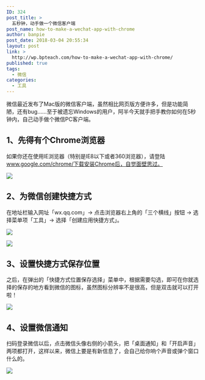 ```yaml
---
ID: 324
post_title: >
  五秒钟，动手做一个微信客户端
post_name: how-to-make-a-wechat-app-with-chrome
author: banpie
post_date: 2018-03-04 20:55:34
layout: post
link: >
  http://wp.bpteach.com/how-to-make-a-wechat-app-with-chrome/
published: true
tags:
  - 微信
categories:
  - 工具
---
```

微信最近发布了Mac版的微信客户端，虽然相比网页版方便许多，但是功能简陋，还有bug……至于被遗忘Windows的用户，阿半今天就手把手教你如何在5秒钟内，自己动手做个微信PC客户端。

## 1、先得有个Chrome浏览器

如果你还在使用IE浏览器（特别是IE8以下或者360浏览器），请登陆‎www.google.com/chrome/下载安装Chrome后，自觉面壁思过。

![](http://mmbiz.qpic.cn/mmbiz/z3T1vlHdIXicupwRFhUuyHicIENGM5rnjyaBtSpbiaHk5uYIoJuGlkhq5ibUOMCqVMj97TPVwDuAYBsKqvkIEbb3Eg/0)

## 2、为微信创建快捷方式

在地址栏输入网址「wx.qq.com」-&gt; 点击浏览器右上角的「三个横线」按钮 -&gt; 选择菜单项「工具」-&gt; 选择「创建应用快捷方式」。

![](http://mmbiz.qpic.cn/mmbiz/z3T1vlHdIXicupwRFhUuyHicIENGM5rnjybGtCicyer5PhhpNB5lcTSXbzCL3ic2gRrvHCky158P9RkHQFnOd3QCjA/0)

![](http://mmbiz.qpic.cn/mmbiz/z3T1vlHdIXicupwRFhUuyHicIENGM5rnjybGtCicyer5PhhpNB5lcTSXbzCL3ic2gRrvHCky158P9RkHQFnOd3QCjA/0)

## 3、设置快捷方式保存位置

之后，在弹出的「快捷方式位置保存选择」菜单中，根据需要勾选，即可在你就选择的保存的地方看到微信的图标，虽然图标分辨率不是很高，但是双击就可以打开啦！

![](http://mmbiz.qpic.cn/mmbiz/z3T1vlHdIXicupwRFhUuyHicIENGM5rnjy6sE8MwTG5fS1VmGSickPgAuhn58C5La1zeYHT6joJsrpwo88O3MmAdw/0)

## 4、设置微信通知

扫码登录微信以后，点击微信头像右侧的小箭头，把「桌面通知」和「开启声音」两项都打开，这样以来，微信上要是有新信息了，会自己给你响个声音或弹个窗口什么的。

![](http://mmbiz.qpic.cn/mmbiz/z3T1vlHdIXicupwRFhUuyHicIENGM5rnjy5stPTIJIhSw3zEnyUH8NYZnbOh4IM0iawicx69cibl1X58dIecOQvmKTA/0)